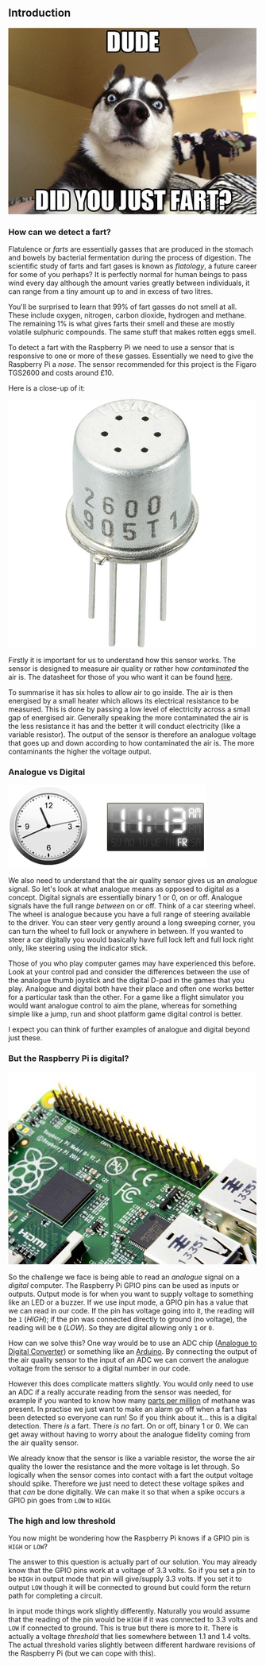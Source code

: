 ## Introduction

![](./images/dude.png)

### How can we detect a fart?

Flatulence or *farts* are essentially gasses that are produced in the stomach and bowels by bacterial fermentation during the process of digestion. The scientific study of farts and fart gases is known as *flatology*, a future career for some of you perhaps? It is perfectly normal for human beings to pass wind every day although the amount varies greatly between individuals, it can range from a tiny amount up to and in excess of two litres.

You'll be surprised to learn that 99% of fart gasses do not smell at all. These include oxygen, nitrogen, carbon dioxide, hydrogen and methane. The remaining 1% is what gives farts their smell and these are mostly volatile sulphuric compounds. The same stuff that makes rotten eggs smell.

To detect a fart with the Raspberry Pi we need to use a sensor that is responsive to one or more of these gasses. Essentially we need to give the Raspberry Pi a *nose*. The sensor recommended for this project is the Figaro TGS2600 and costs around £10.

Here is a close-up of it:

![](./images/figaro.png)

Firstly it is important for us to understand how this sensor works. The sensor is designed to measure air quality or rather how *contaminated* the air is. The datasheet for those of you who want it can be found [here](http://www.figarosensor.com/products/2600pdf.pdf).

To summarise it has six holes to allow air to go inside. The air is then energised by a small heater which allows its electrical resistance to be measured. This is done by passing a low level of electricity across a small gap of energised air. Generally speaking the more contaminated the air is the less resistance it has and the better it will conduct electricity (like a variable resistor). The output of the sensor is therefore an analogue voltage that goes up and down according to how contaminated the air is. The more contaminants the higher the voltage output.

### Analogue vs Digital

![](./images/analogue_digital.png)

We also need to understand that the air quality sensor gives us an *analogue* signal. So let's look at what analogue means as opposed to digital as a concept. Digital signals are essentially binary 1 or 0, on or off. Analogue signals have the full range *between* on or off. Think of a car steering wheel. The wheel is analogue because you have a full range of steering available to the driver. You can steer very gently around a long sweeping corner, you can turn the wheel to full lock or anywhere in between. If you wanted to steer a car digitally you would basically have full lock left and full lock right only, like steering using the indicator stick.

Those of you who play computer games may have experienced this before. Look at your control pad and consider the differences between the use of the analogue thumb joystick and the digital D-pad in the games that you play. Analogue and digital both have their place and often one works better for a particular task than the other. For a game like a flight simulator you would want analogue control to aim the plane, whereas for something simple like a jump, run and shoot platform game digital control is better.

I expect you can think of further examples of analogue and digital beyond just these.

### But the Raspberry Pi is digital?

![](./images/gpio_b_plus.png)

So the challenge we face is being able to read an *analogue* signal on a *digital* computer. The Raspberry Pi GPIO pins can be used as inputs or outputs. Output mode is for when you want to supply voltage to something like an LED or a buzzer. If we use input mode, a GPIO pin has a value that we can read in our code. If the pin has voltage going into it, the reading will be `1` (*HIGH*); if the pin was connected directly to ground (no voltage), the reading will be `0` (*LOW*). So they are digital allowing only `1` or `0`.

How can we solve this? One way would be to use an ADC chip ([Analogue to Digital Converter](http://en.wikipedia.org/wiki/Analog-to-digital_converter)) or something like an [Arduino](http://arduino.cc/en/Main/Products). By connecting the output of the air quality sensor to the input of an ADC we can convert the analogue voltage from the sensor to a digital number in our code.

However this does complicate matters slightly. You would only need to use an ADC if a really accurate reading from the sensor was needed, for example if you wanted to know how many [parts per million](http://en.wikipedia.org/wiki/Parts-per_notation) of methane was present. In practise we just want to make an alarm go off when a fart has been detected so everyone can run! So if you think about it... this is a digital detection. There *is* a fart. There *is no* fart. On or off, binary 1 or 0. We can get away without having to worry about the analogue fidelity coming from the air quality sensor.

We already know that the sensor is like a variable resistor, the worse the air quality the lower the resistance and the more voltage is let through. So logically when the sensor comes into contact with a fart the output voltage should spike. Therefore we just need to detect these voltage spikes and that *can* be done digitally. We can make it so that when a spike occurs a GPIO pin goes from `LOW` to `HIGH`.

### The high and low threshold

You now might be wondering how the Raspberry Pi knows if a GPIO pin is `HIGH` or `LOW`?

The answer to this question is actually part of our solution. You may already know that the GPIO pins work at a voltage of 3.3 volts. So if you set a pin to be `HIGH` in output mode that pin will give/supply 3.3 volts. If you set it to output `LOW` though it will be connected to ground but could form the return path for completing a circuit.

In input mode things work slightly differently. Naturally you would assume that the reading of the pin would be `HIGH` if it was connected to 3.3 volts and `LOW` if connected to ground. This is true but there is more to it. There is actually a voltage *threshold* that lies somewhere between 1.1 and 1.4 volts. The actual threshold varies slightly between different hardware revisions of the Raspberry Pi (but we can cope with this).

